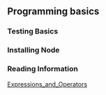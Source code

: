 ## Programming basics

### Testing Basics

### Installing Node

### Reading Information

[Expressions_and_Operators](https://developer.mozilla.org/en-US/docs/Web/JavaScript/Guide/Expressions_and_Operators)
